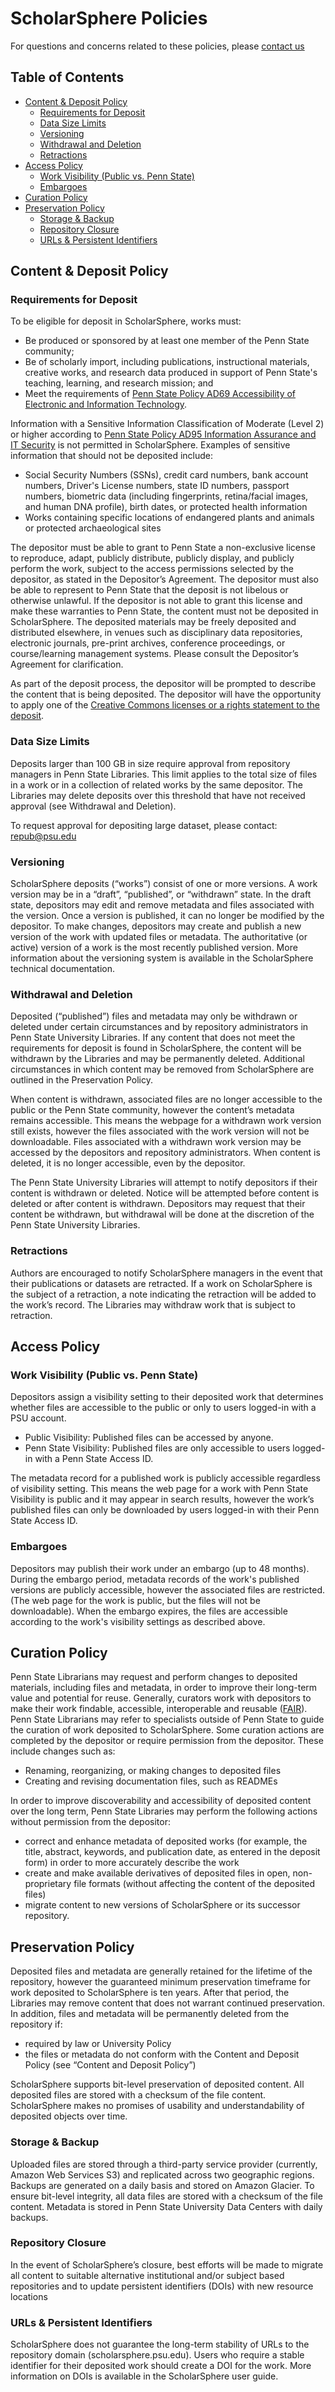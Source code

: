 # ScholarSphere Policies

<p class="alert alert-info">
  For questions and concerns related to these policies, please <a href="/incidents/new">contact us</a>
</p>

## Table of Contents
  - [Content & Deposit Policy](#content--deposit-policy)
    - [Requirements for Deposit](#requirements-for-deposit)
    - [Data Size Limits](#data-size-limits)
    - [Versioning](#versioning)
    - [Withdrawal and Deletion](#withdrawal-and-deletion)
    - [Retractions](#retractions)
  - [Access Policy](#access-policy)
    - [Work Visibility (Public vs. Penn State)](#work-visibility-public-vs-penn-state)
    - [Embargoes](#embargoes)
  - [Curation Policy](#curation-policy)
  - [Preservation Policy](#preservation-policy)
    - [Storage & Backup](#storage--backup)
    - [Repository Closure](#repository-closure)
    - [URLs & Persistent Identifiers](#urls--persistent-identifiers)

## Content & Deposit Policy

### Requirements for Deposit
To be eligible for deposit in ScholarSphere, works must:

-	Be produced or sponsored by at least one member of the Penn State community;
-	Be of scholarly import, including publications, instructional materials, creative works, and research data produced in support of Penn State's teaching, learning, and research mission; and
-	Meet the requirements of [Penn State Policy AD69 Accessibility of Electronic and Information Technology](https://policy.psu.edu/policies/ad69). 

Information with a Sensitive Information Classification of Moderate (Level 2) or higher according to [Penn State Policy AD95 Information Assurance and IT Security](https://policy.psu.edu/policies/ad95) is not permitted in ScholarSphere. Examples of sensitive information that should not be deposited include:

-	Social Security Numbers (SSNs), credit card numbers, bank account numbers, Driver's License numbers, state ID numbers, passport numbers, biometric data (including fingerprints, retina/facial images, and human DNA profile), birth dates, or protected health information
-	Works containing specific locations of endangered plants and animals or protected archaeological sites

The depositor must be able to grant to Penn State a non-exclusive license to reproduce, adapt, publicly distribute, publicly display, and publicly perform the work, subject to the access permissions selected by the depositor, as stated in the Depositor’s Agreement. The depositor must also be able to represent to Penn State that the deposit is not libelous or otherwise unlawful. If the depositor is not able to grant this license and make these warranties to Penn State, the content must not be deposited in ScholarSphere.
The deposited materials may be freely deposited and distributed elsewhere, in venues such as disciplinary data repositories, electronic journals, pre-print archives, conference proceedings, or course/learning management systems. Please consult the Depositor’s Agreement for clarification. 

As part of the deposit process, the depositor will be prompted to describe the content that is being deposited. The depositor will have the opportunity to apply one of the [Creative Commons licenses or a rights statement to the deposit](https://creativecommons.org/use-remix/cc-licenses/).

### Data Size Limits
Deposits larger than 100 GB in size require approval from repository managers in Penn State Libraries. This limit applies to the total size of files in a work or in a collection of related works by the same depositor. The Libraries may delete deposits over this threshold that have not received approval (see Withdrawal and Deletion).

To request approval for depositing large dataset, please contact: [repub@psu.edu](repub@psu.edu)

### Versioning
ScholarSphere deposits (“works”) consist of one or more versions. A work version may be in a “draft”, “published”, or “withdrawn” state. In the draft state, depositors may edit and remove metadata and files associated with the version. Once a version is published, it can no longer be modified by the depositor. To make changes, depositors may create and publish a new version of the work with updated files or metadata. The authoritative (or active) version of a work is the most recently published version. More information about the versioning system is available in the ScholarSphere technical documentation.

### Withdrawal and Deletion
Deposited (“published”) files and metadata may only be withdrawn or deleted under certain circumstances and by repository administrators in Penn State University Libraries. If any content that does not meet the requirements for deposit is found in ScholarSphere, the content will be withdrawn by the Libraries and may be permanently deleted. Additional circumstances in which content may be removed from ScholarSphere are outlined in the Preservation Policy.

When content is withdrawn, associated files are no longer accessible to the public or the Penn State community, however the content’s metadata remains accessible. This means the webpage for a withdrawn work version still exists, however the files associated with the work version will not be downloadable. Files associated with a withdrawn work version may be accessed by the depositors and repository administrators. When content is deleted, it is no longer accessible, even by the depositor. 

The Penn State University Libraries will attempt to notify depositors if their content is withdrawn or deleted. Notice will be attempted before content is deleted or after content is withdrawn.
Depositors may request that their content be withdrawn, but withdrawal will be done at the discretion of the Penn State University Libraries.

### Retractions
Authors are encouraged to notify ScholarSphere managers in the event that their publications or datasets are retracted. If a work on ScholarSphere is the subject of a retraction, a note indicating the retraction will be added to the work’s record. The Libraries may withdraw work that is subject to retraction.

## Access Policy

### Work Visibility (Public vs. Penn State)
Depositors assign a visibility setting to their deposited work that determines whether files are accessible to the public or only to users logged-in with a PSU account.

- Public Visibility: Published files can be accessed by anyone.
- Penn State Visibility: Published files are only accessible to users logged-in with a Penn State Access ID. 

The metadata record for a published work is publicly accessible regardless of visibility setting. This means the web page for a work with Penn State Visibility is public and it may appear in search results, however the work’s published files can only be downloaded by users logged-in with their Penn State Access ID.

### Embargoes
Depositors may publish their work under an embargo (up to 48 months). During the embargo period, metadata records of the work's published versions are publicly accessible, however the associated files are restricted. (The web page for the work is public, but the files will not be downloadable). When the embargo expires, the files are accessible according to the work's visibility settings as described above.

## Curation Policy

Penn State Librarians may request and perform changes to deposited materials, including files and metadata, in order to improve their long-term value and potential for reuse. Generally, curators work with depositors to make their work findable, accessible, interoperable and reusable ([FAIR](https://doi.org/10.5281/zenodo.3251593)). Penn State Librarians may refer to specialists outside of Penn State to guide the curation of work deposited to ScholarSphere.
Some curation actions are completed by the depositor or require permission from the depositor. These include changes such as:

- Renaming, reorganizing, or making changes to deposited files
- Creating and revising documentation files, such as READMEs

In order to improve discoverability and accessibility of deposited content over the long term, Penn State Libraries may perform the following actions without permission from the depositor: 

- correct and enhance metadata of deposited works (for example, the title, abstract, keywords, and publication date, as entered in the deposit form) in order to more accurately describe the work
- create and make available derivatives of deposited files in open, non-proprietary file formats (without affecting the content of the deposited files)
- migrate content to new versions of ScholarSphere or its successor repository.

## Preservation Policy
Deposited files and metadata are generally retained for the lifetime of the repository, however the guaranteed minimum preservation timeframe for work deposited to ScholarSphere is ten years. After that period, the Libraries may remove content that does not warrant continued preservation.
In addition, files and metadata will be permanently deleted from the repository if:

- required by law or University Policy
- the files or metadata do not conform with the Content and Deposit Policy (see “Content and Deposit Policy”)

ScholarSphere supports bit-level preservation of deposited content. All deposited files are stored with a checksum of the file content. ScholarSphere makes no promises of usability and understandability of deposited objects over time.

### Storage & Backup
Uploaded files are stored through a third-party service provider (currently, Amazon Web Services S3) and replicated across two geographic regions. Backups are generated on a daily basis and stored on Amazon Glacier. To ensure bit-level integrity, all data files are stored with a checksum of the file content. Metadata is stored in Penn State University Data Centers with daily backups. 

### Repository Closure
In the event of ScholarSphere’s closure, best efforts will be made to migrate all content to suitable alternative institutional and/or subject based repositories and to update persistent identifiers (DOIs) with new resource locations

### URLs & Persistent Identifiers
ScholarSphere does not guarantee the long-term stability of URLs to the repository domain (scholarsphere.psu.edu). Users who require a stable identifier for their deposited work should create a DOI for the work. More information on DOIs is available in the ScholarSphere user guide. 

